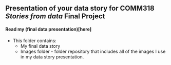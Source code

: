 ## Presentation of your data story for COMM318 _Stories from data_ Final Project

#### Read my (final data presentation)[here]

* This folder contains: 
    * My final data story 
    * Images folder - folder repository that includes all of the images I use in my data story presentation. 